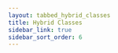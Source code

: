 ```yaml
---
layout: tabbed_hybrid_classes 
title: Hybrid Classes
sidebar_link: true
sidebar_sort_order: 6
---
```


<!-- The content for this page is under layouts/.

It's a hacky fix to get tabbed content into this theme, but it does the job for now. -->